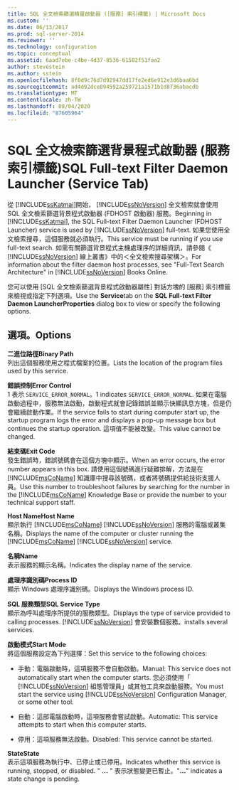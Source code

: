 ```yaml
---
title: SQL 全文檢索篩選精靈啟動器 ([服務] 索引標籤) | Microsoft Docs
ms.custom: ''
ms.date: 06/13/2017
ms.prod: sql-server-2014
ms.reviewer: ''
ms.technology: configuration
ms.topic: conceptual
ms.assetid: 6aad7ebe-c4be-4d37-8536-61502f51faa2
author: stevestein
ms.author: sstein
ms.openlocfilehash: 8f0d9c76d7d92947dd17fe2ed6e912e3d6baa6bd
ms.sourcegitcommit: ad4d92dce894592a259721a1571b1d8736abacdb
ms.translationtype: MT
ms.contentlocale: zh-TW
ms.lasthandoff: 08/04/2020
ms.locfileid: "87605964"
---
```

# <a name="sql-full-text-filter-daemon-launcher-service-tab"></a><span data-ttu-id="47ed9-102">SQL 全文檢索篩選背景程式啟動器 (服務索引標籤)</span><span class="sxs-lookup"><span data-stu-id="47ed9-102">SQL Full-text Filter Daemon Launcher (Service Tab)</span></span>
  <span data-ttu-id="47ed9-103">從 [!INCLUDE[ssKatmai](../../includes/sskatmai-md.md)]開始， [!INCLUDE[ssNoVersion](../../includes/ssnoversion-md.md)] 全文檢索就會使用 SQL 全文檢索篩選背景程式啟動器 (FDHOST 啟動器) 服務。</span><span class="sxs-lookup"><span data-stu-id="47ed9-103">Beginning in [!INCLUDE[ssKatmai](../../includes/sskatmai-md.md)], the SQL Full-text Filter Daemon Launcher (FDHOST Launcher) service is used by [!INCLUDE[ssNoVersion](../../includes/ssnoversion-md.md)] full-text.</span></span> <span data-ttu-id="47ed9-104">如果您使用全文檢索搜尋，這個服務就必須執行。</span><span class="sxs-lookup"><span data-stu-id="47ed9-104">This service must be running if you use full-text search.</span></span> <span data-ttu-id="47ed9-105">如需有關篩選背景程式主機處理序的詳細資訊，請參閱《 [!INCLUDE[ssNoVersion](../../includes/ssnoversion-md.md)] 線上叢書》中的＜全文檢索搜尋架構＞。</span><span class="sxs-lookup"><span data-stu-id="47ed9-105">For information about the filter daemon host processes, see "Full-Text Search Architecture" in [!INCLUDE[ssNoVersion](../../includes/ssnoversion-md.md)] Books Online.</span></span>  
  
 <span data-ttu-id="47ed9-106">您可以使用 [SQL 全文檢索篩選背景程式啟動器屬性] 對話方塊的 [服務] 索引標籤來檢視或指定下列選項。</span><span class="sxs-lookup"><span data-stu-id="47ed9-106">Use the **Service**tab on the **SQL Full-text Filter Daemon LauncherProperties** dialog box to view or specify the following options.</span></span>  
  
## <a name="options"></a><span data-ttu-id="47ed9-107">選項。</span><span class="sxs-lookup"><span data-stu-id="47ed9-107">Options</span></span>  
 <span data-ttu-id="47ed9-108">**二進位路徑**</span><span class="sxs-lookup"><span data-stu-id="47ed9-108">**Binary Path**</span></span>  
 <span data-ttu-id="47ed9-109">列出這個服務使用之程式檔案的位置。</span><span class="sxs-lookup"><span data-stu-id="47ed9-109">Lists the location of the program files used by this service.</span></span>  
  
 <span data-ttu-id="47ed9-110">**錯誤控制**</span><span class="sxs-lookup"><span data-stu-id="47ed9-110">**Error Control**</span></span>  
 <span data-ttu-id="47ed9-111">1 表示 `SERVICE_ERROR_NORMAL`。</span><span class="sxs-lookup"><span data-stu-id="47ed9-111">1 indicates `SERVICE_ERROR_NORMAL`.</span></span> <span data-ttu-id="47ed9-112">如果在電腦啟動過程中，服務無法啟動，啟動程式就會記錄錯誤並顯示快顯訊息方塊，但是仍會繼續啟動作業。</span><span class="sxs-lookup"><span data-stu-id="47ed9-112">If the service fails to start during computer start up, the startup program logs the error and displays a pop-up message box but continues the startup operation.</span></span> <span data-ttu-id="47ed9-113">這項值不能被改變。</span><span class="sxs-lookup"><span data-stu-id="47ed9-113">This value cannot be changed.</span></span>  
  
 <span data-ttu-id="47ed9-114">**結束碼**</span><span class="sxs-lookup"><span data-stu-id="47ed9-114">**Exit Code**</span></span>  
 <span data-ttu-id="47ed9-115">發生錯誤時，錯誤號碼會在這個方塊中顯示。</span><span class="sxs-lookup"><span data-stu-id="47ed9-115">When an error occurs, the error number appears in this box.</span></span> <span data-ttu-id="47ed9-116">請使用這個號碼進行疑難排解，方法是在 [!INCLUDE[msCoName](../../includes/msconame-md.md)] 知識庫中搜尋該號碼，或者將號碼提供給技術支援人員。</span><span class="sxs-lookup"><span data-stu-id="47ed9-116">Use this number to troubleshoot failures by searching for the number in the [!INCLUDE[msCoName](../../includes/msconame-md.md)] Knowledge Base or provide the number to your technical support staff.</span></span>  
  
 <span data-ttu-id="47ed9-117">**Host Name**</span><span class="sxs-lookup"><span data-stu-id="47ed9-117">**Host Name**</span></span>  
 <span data-ttu-id="47ed9-118">顯示執行 [!INCLUDE[msCoName](../../includes/msconame-md.md)] [!INCLUDE[ssNoVersion](../../includes/ssnoversion-md.md)] 服務的電腦或叢集名稱。</span><span class="sxs-lookup"><span data-stu-id="47ed9-118">Displays the name of the computer or cluster running the [!INCLUDE[msCoName](../../includes/msconame-md.md)] [!INCLUDE[ssNoVersion](../../includes/ssnoversion-md.md)] service.</span></span>  
  
 <span data-ttu-id="47ed9-119">**名稱**</span><span class="sxs-lookup"><span data-stu-id="47ed9-119">**Name**</span></span>  
 <span data-ttu-id="47ed9-120">表示服務的顯示名稱。</span><span class="sxs-lookup"><span data-stu-id="47ed9-120">Indicates the display name of the service.</span></span>  
  
 <span data-ttu-id="47ed9-121">**處理序識別碼**</span><span class="sxs-lookup"><span data-stu-id="47ed9-121">**Process ID**</span></span>  
 <span data-ttu-id="47ed9-122">顯示 Windows 處理序識別碼。</span><span class="sxs-lookup"><span data-stu-id="47ed9-122">Displays the Windows process ID.</span></span>  
  
 <span data-ttu-id="47ed9-123">**SQL 服務類型**</span><span class="sxs-lookup"><span data-stu-id="47ed9-123">**SQL Service Type**</span></span>  
 <span data-ttu-id="47ed9-124">顯示為呼叫處理序所提供的服務類型。</span><span class="sxs-lookup"><span data-stu-id="47ed9-124">Displays the type of service provided to calling processes.</span></span> [!INCLUDE[ssNoVersion](../../includes/ssnoversion-md.md)] <span data-ttu-id="47ed9-125">會安裝數個服務。</span><span class="sxs-lookup"><span data-stu-id="47ed9-125">installs several services.</span></span>  
  
 <span data-ttu-id="47ed9-126">**啟動模式**</span><span class="sxs-lookup"><span data-stu-id="47ed9-126">**Start Mode**</span></span>  
 <span data-ttu-id="47ed9-127">將這個服務設定為下列選擇：</span><span class="sxs-lookup"><span data-stu-id="47ed9-127">Set this service to the following choices:</span></span>  
  
-   <span data-ttu-id="47ed9-128">手動：電腦啟動時，這項服務不會自動啟動。</span><span class="sxs-lookup"><span data-stu-id="47ed9-128">Manual: This service does not automatically start when the computer starts.</span></span> <span data-ttu-id="47ed9-129">您必須使用「 [!INCLUDE[ssNoVersion](../../includes/ssnoversion-md.md)] 組態管理員」或其他工具來啟動服務。</span><span class="sxs-lookup"><span data-stu-id="47ed9-129">You must start the service using [!INCLUDE[ssNoVersion](../../includes/ssnoversion-md.md)] Configuration Manager, or some other tool.</span></span>  
  
-   <span data-ttu-id="47ed9-130">自動：這部電腦啟動時，這項服務會嘗試啟動。</span><span class="sxs-lookup"><span data-stu-id="47ed9-130">Automatic: This service attempts to start when this computer starts.</span></span>  
  
-   <span data-ttu-id="47ed9-131">停用：這項服務無法啟動。</span><span class="sxs-lookup"><span data-stu-id="47ed9-131">Disabled: This service cannot be started.</span></span>  
  
 <span data-ttu-id="47ed9-132">**State**</span><span class="sxs-lookup"><span data-stu-id="47ed9-132">**State**</span></span>  
 <span data-ttu-id="47ed9-133">表示這項服務為執行中、已停止或已停用。</span><span class="sxs-lookup"><span data-stu-id="47ed9-133">Indicates whether this service is running, stopped, or disabled.</span></span> <span data-ttu-id="47ed9-134">" **...** " 表示狀態變更已暫止。</span><span class="sxs-lookup"><span data-stu-id="47ed9-134">"**...**" indicates a state change is pending.</span></span>  
  
  
